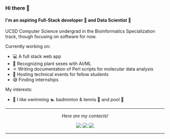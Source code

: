 ### Hi there 👋

#### I'm an aspiring Full-Stack developer :iphone: and Data Scientist :floppy_disk:

UCSD Computer Science undergrad in the Bioinformatics Specialization track, though focusing on software for now.

Currently working on:
- :computer: A full stack web app 
- :pear: Recognizing plant sexes with AI/ML
- ⚛️ Writing documentation of Perl scripts for molecular data analysis
- :speech_balloon: Hosting technical events for fellow students
- :sweat_smile: Finding internships

My interests:
- :runner: I like swimming :swimmer: badminton & tennis :tennis: and pool :8ball:

<!--
I also have 1500 hours on Dota 2 and Valorant each... but that shouldn't go on my profile so I put it as comment instead.
-->


<hr>
<p align="center">
  <i>Here are my contacts!</i>

<p align="center">
<a href= "https://github.com/OscarKhaing/"><img src="https://img.icons8.com/material-outlined/27/000000/ball-point-pen.png"/></a>
<a href= "https://www.linkedin.com/in/oscar-khaing/"><img src="https://img.icons8.com/material-outlined/30/000000/linkedin.png"/></a>
<a href= "akhaing@ucsd.edu"><img src="https://img.icons8.com/material-outlined/30/000000/email.png"/></a>
<!-- <a href= "https://okhaing.com"><img src="https://img.icons8.com/material-outlined/27/000000/geography.png"/></a> -->
</p>

</p>

---

<!--- design inspiration sources: https://github.com/halfrost/ --->
<!--- other designs that I like a lot:
https://github.com/caneco/caneco/blob/master/README.md
https://github.com/RaoHai/RaoHai/blob/master/README.md
--->

